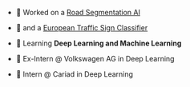- 🚗 Worked on a [Road Segmentation AI](https://github.com/n-rocher/RoadSegmentation)
- 🚧 and a [European Traffic Sign Classifier](https://github.com/n-rocher/TrafficSignRecognition)

- 🌱 Learning **Deep Learning and Machine Learning**


- 🏫 Ex-Intern @ Volkswagen AG in Deep Learning
- 🏫 Intern @ Cariad in Deep Learning
